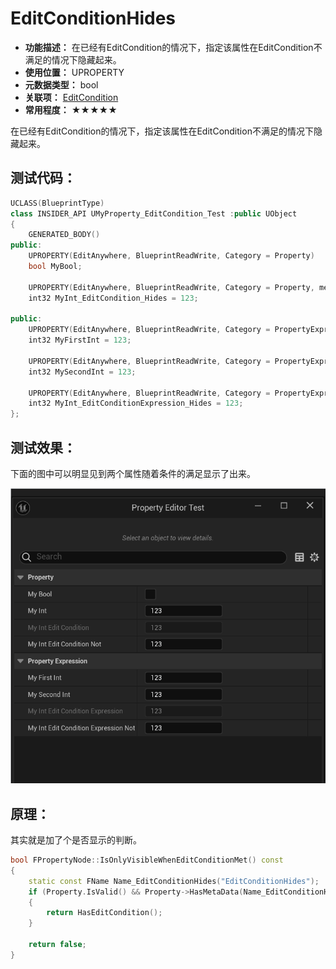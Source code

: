 ﻿# EditConditionHides

- **功能描述：** 在已经有EditCondition的情况下，指定该属性在EditCondition不满足的情况下隐藏起来。
- **使用位置：** UPROPERTY
- **元数据类型：** bool
- **关联项：** [EditCondition](#Meta_DetailsPanel_EditCondition)
- **常用程度：** ★★★★★

在已经有EditCondition的情况下，指定该属性在EditCondition不满足的情况下隐藏起来。

## 测试代码：

```cpp
UCLASS(BlueprintType)
class INSIDER_API UMyProperty_EditCondition_Test :public UObject
{
	GENERATED_BODY()
public:
	UPROPERTY(EditAnywhere, BlueprintReadWrite, Category = Property)
	bool MyBool;

	UPROPERTY(EditAnywhere, BlueprintReadWrite, Category = Property, meta = (EditConditionHides, EditCondition = "MyBool"))
	int32 MyInt_EditCondition_Hides = 123;

public:
	UPROPERTY(EditAnywhere, BlueprintReadWrite, Category = PropertyExpression)
	int32 MyFirstInt = 123;

	UPROPERTY(EditAnywhere, BlueprintReadWrite, Category = PropertyExpression)
	int32 MySecondInt = 123;

	UPROPERTY(EditAnywhere, BlueprintReadWrite, Category = PropertyExpression, meta = (EditConditionHides, EditCondition = "(MyFirstInt+MySecondInt)==500"))
	int32 MyInt_EditConditionExpression_Hides = 123;
};
```

## 测试效果：

下面的图中可以明显见到两个属性随着条件的满足显示了出来。

![EditConditionHides](Meta_DetailsPanel_EditConditionHides_EditConditionHides.gif)

## 原理：

其实就是加了个是否显示的判断。

```cpp
bool FPropertyNode::IsOnlyVisibleWhenEditConditionMet() const
{
	static const FName Name_EditConditionHides("EditConditionHides");
	if (Property.IsValid() && Property->HasMetaData(Name_EditConditionHides))
	{
		return HasEditCondition();
	}

	return false;
}
```